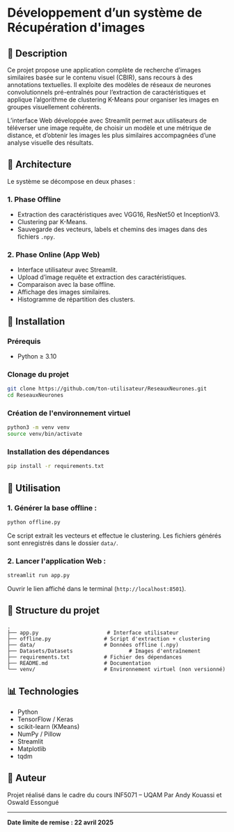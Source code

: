 # Développement d’un système de Récupération d'images 

## 📌 Description
Ce projet propose une application complète de recherche d’images similaires basée sur le contenu visuel (CBIR), sans recours à des annotations textuelles. Il exploite des modèles de réseaux de neurones convolutionnels pré-entraînés pour l’extraction de caractéristiques et applique l’algorithme de clustering K-Means pour organiser les images en groupes visuellement cohérents.

L’interface Web développée avec Streamlit permet aux utilisateurs de téléverser une image requête, de choisir un modèle et une métrique de distance, et d’obtenir les images les plus similaires accompagnées d’une analyse visuelle des résultats.

## 🧱 Architecture
Le système se décompose en deux phases :

### 1. Phase Offline
- Extraction des caractéristiques avec VGG16, ResNet50 et InceptionV3.
- Clustering par K-Means.
- Sauvegarde des vecteurs, labels et chemins des images dans des fichiers `.npy`.

### 2. Phase Online (App Web)
- Interface utilisateur avec Streamlit.
- Upload d’image requête et extraction des caractéristiques.
- Comparaison avec la base offline.
- Affichage des images similaires.
- Histogramme de répartition des clusters.

## 🚀 Installation

### Prérequis
- Python ≥ 3.10

### Clonage du projet
```bash
git clone https://github.com/ton-utilisateur/ReseauxNeurones.git
cd ReseauxNeurones
```

### Création de l'environnement virtuel
```bash
python3 -m venv venv
source venv/bin/activate
```

### Installation des dépendances
```bash
pip install -r requirements.txt
```

## 🧪 Utilisation

### 1. Générer la base offline :
```bash
python offline.py
```
Ce script extrait les vecteurs et effectue le clustering. Les fichiers générés sont enregistrés dans le dossier `data/`.

### 2. Lancer l'application Web :
```bash
streamlit run app.py
```
Ouvrir le lien affiché dans le terminal (`http://localhost:8501`).

## 📂 Structure du projet
```
.
├── app.py                      # Interface utilisateur
├── offline.py                 # Script d'extraction + clustering
├── data/                      # Données offline (.npy)
├── Datasets/Datasets                  # Images d'entraînement
├── requirements.txt           # Fichier des dépendances
├── README.md                  # Documentation
└── venv/                      # Environnement virtuel (non versionné)
```

## 📊 Technologies
- Python
- TensorFlow / Keras
- scikit-learn (KMeans)
- NumPy / Pillow
- Streamlit
- Matplotlib
- tqdm

## 👤 Auteur
Projet réalisé dans le cadre du cours INF5071 – UQAM
Par Andy Kouassi et Oswald Essongué

---

**Date limite de remise : 22 avril 2025**
